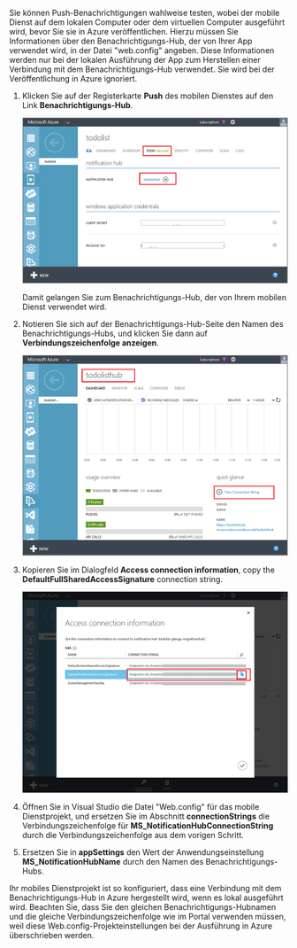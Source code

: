 
Sie können Push-Benachrichtigungen wahlweise testen, wobei der mobile Dienst auf dem lokalen Computer oder dem virtuellen Computer ausgeführt wird, bevor Sie sie in Azure veröffentlichen. Hierzu müssen Sie Informationen über den Benachrichtigungs-Hub, der von Ihrer App verwendet wird, in der Datei "web.config" angeben. Diese Informationen werden nur bei der lokalen Ausführung der App zum Herstellen einer Verbindung mit dem Benachrichtigungs-Hub verwendet. Sie wird bei der Veröffentlichung in Azure ignoriert.

1. Klicken Sie auf der Registerkarte **Push** des mobilen Dienstes auf den Link **Benachrichtigungs-Hub**.

	![](./media/mobile-services-dotnet-backend-configure-local-push/link-to-notification-hub.png)

	Damit gelangen Sie zum Benachrichtigungs-Hub, der von Ihrem mobilen Dienst verwendet wird.

2. Notieren Sie sich auf der Benachrichtigungs-Hub-Seite den Namen des Benachrichtigungs-Hubs, und klicken Sie dann auf **Verbindungszeichenfolge anzeigen**.

	![](./media/mobile-services-dotnet-backend-configure-local-push/notification-hub-page.png)

3. Kopieren Sie im Dialogfeld **Access connection information**, copy the **DefaultFullSharedAccessSignature** connection string.

	![](./media/mobile-services-dotnet-backend-configure-local-push/notification-hub-connection-string.png)

4. Öffnen Sie in Visual Studio die Datei "Web.config" für das mobile Dienstprojekt, und ersetzen Sie im Abschnitt **connectionStrings** die Verbindungszeichenfolge für **MS\_NotificationHubConnectionString** durch die Verbindungszeichenfolge aus dem vorigen Schritt.

5. Ersetzen Sie in **appSettings** den Wert der Anwendungseinstellung **MS\_NotificationHubName** durch den Namen des Benachrichtigungs-Hubs.

Ihr mobiles Dienstprojekt ist so konfiguriert, dass eine Verbindung mit dem Benachrichtigungs-Hub in Azure hergestellt wird, wenn es lokal ausgeführt wird. Beachten Sie, dass Sie den gleichen Benachrichtigungs-Hubnamen und die gleiche Verbindungszeichenfolge wie im Portal verwenden müssen, weil diese Web.config-Projekteinstellungen bei der Ausführung in Azure überschrieben werden.

<!---HONumber=August15_HO6-->